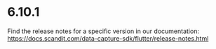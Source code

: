 
# 6.10.1

Find the release notes for a specific version in our documentation: https://docs.scandit.com/data-capture-sdk/flutter/release-notes.html
